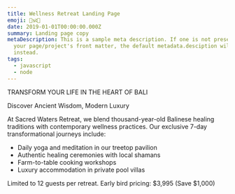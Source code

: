 ```yaml
---
title: Wellness Retreat Landing Page
emoji: 🌿🕉️🌺
date: 2019-01-01T00:00:00.000Z
summary: Landing page copy
metaDescription: This is a sample meta description. If one is not present in
  your page/project's front matter, the default metadata.desciption will be used
  instead.
tags:
  - javascript
  - node
---
```

TRANSFORM YOUR LIFE IN THE HEART OF BALI

Discover Ancient Wisdom, Modern Luxury

At Sacred Waters Retreat, we blend thousand-year-old Balinese healing traditions with contemporary wellness practices. Our exclusive 7-day transformational journeys include:

* Daily yoga and meditation in our treetop pavilion
* Authentic healing ceremonies with local shamans
* Farm-to-table cooking workshops
* Luxury accommodation in private pool villas

Limited to 12 guests per retreat. Early bird pricing: $3,995 (Save $1,000)